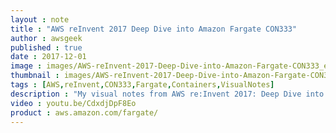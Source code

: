 ```yaml
---
layout : note
title : "AWS reInvent 2017 Deep Dive into Amazon Fargate CON333"
author : awsgeek
published : true
date : 2017-12-01
image : images/AWS-reInvent-2017-Deep-Dive-into-Amazon-Fargate-CON333_en.jpg
thumbnail : images/AWS-reInvent-2017-Deep-Dive-into-Amazon-Fargate-CON333-thumbnail_en.jpg
tags : [AWS,reInvent,CON333,Fargate,Containers,VisualNotes]
description : "My visual notes from AWS re:Invent 2017: Deep Dive into Amazon Fargate"
video : youtu.be/CdxdjDpF8Eo
product : aws.amazon.com/fargate/
---
```

